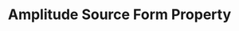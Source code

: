 ---
content-type: "api-form"
form-type: "source"
key: "source-form-properties-amplitude-object"

title: "Amplitude Source Form Property"
api-type: "amplitude"
display-name: "Amplitude"

source-type: "saas"
docs-name: "amplitude"

description: ""

object-attributes:
  - name: "account"
    type: "string"
    required: true
    description: "The account ID for the Amplitude Snowflake warehouse."
    value: "<AMPLITUDE_SNOWFLAKE_ACCOUNT>"

  - name: "username"
    required: true
    type: "string"
    description: "The username of the {{ integration }} database user."
    value: "<username>"

  - name: "warehouse"
    type: "string"
    required: true
    description: "The name of the Amplitude Snowflake warehouse."
    value: "<AMPLITUDE_WAREHOUSE>"
---